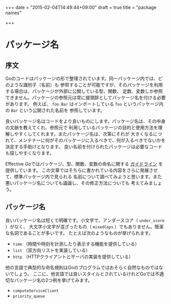 +++
date = "2015-02-04T14:49:44+09:00"
draft = true
title = "package names"

+++

# パッケージ名

## 序文

Goのコードはパッケージの形で整理されています。同一パッケージ内では、どのような識別子（名前）も
参照することが可能ですが、そのパッケージを利用する場合は、パッケージが外部に公開している型、関数、
定数、変数しか参照できません。パッケージの参照元は常に接頭辞としてパッケージ名を付ける必要があります。
例えば、 `foo.Bar` はインポートしている `foo` というパッケージ内の `Bar` という公開された名前を
参照しています。

良いパッケージ名はコードをより良いものにします。パッケージ名は、その中身の文脈を教えてくれ、参照元で
利用しているパッケージの目的と使用方法を理解しやすくしてくれます。またパッケージ名は、次第にそれが
大きくなるにつれて、メンテナーに何がそのパッケージに入るべきで、何が入るべきでないかを決定する手助けとなります。
良い名前を付けられたパッケージは必要なコードも探しやすくなります。

Effective Goではパッケージ、型、関数、変数の命名に関する
[ガイドライン](https://golang.org/doc/effective_go.html#names) を提供しています。
この文章ではそちらに書かれている内容をさらに発展させて、標準パッケージ内で見られる
名前について調べてみようと思います。また悪いパッケージ名についても議論し、その修正方法についても
考えてみましょう。

## パッケージ名

良いパッケージ名は短くて明確です。小文字で、アンダースコア（ `under_score` ）がなく、
大文字小文字が混ざったもの（ `mixedCaps` ）でもありません。簡潔な名詞であることが多いです。
たとえば次のようなものが挙げられます。

* `time` （時間や時刻を計測したり表示する機能を提供している）
* `list` （双方向リストを実装している）
* `http` （HTTPクライアントとサーバの実装を提供している）

他の言語で典型的な命名規則はGoのプログラムではおそらく自然なものではないでしょう。
ここに、他言語では良いスタイルとされているけれどGoでは不適切なパッケージ名の2つ例を挙げてみます。

* `computeServiceClient`
* `priority_queue`
